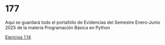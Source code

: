 # 177

Aquí se guardará todo el portafolio de Evidencias del Semestre Enero-Junio 2025 de la materia Programación Básica en Python

[Ejericios 1.14](https://github.com/4er65rf/177/blob/8fd2a0e5a5ac46c0fa2ef8d3e3d3eab960378bd7/Laboratorio_Semana_1.py)